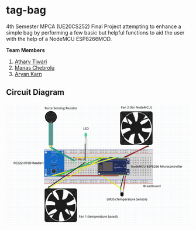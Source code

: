 # tag-bag
4th Semester MPCA (UE20CS252) Final Project attempting to enhance a simple bag by performing a few basic but helpful functions to aid the user with the help of a NodeMCU ESP8266MOD. 

**Team Members**
1) [Atharv Tiwari](https://github.com/atharvtiwari)
2) [Manas Chebrolu](https://github.com/manasch)
3) [Aryan Karn](https://github.com/aryankarn)

## Circuit Diagram
![tag-bag](./tag-bag.png)

